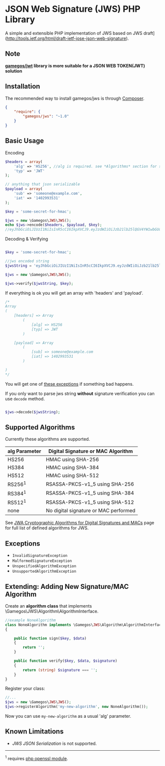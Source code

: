 JSON Web Signature (JWS) PHP Library
====================================

A simple and extensible PHP implementation of JWS based on JWS draft](http://tools.ietf.org/html/draft-ietf-jose-json-web-signature).

## Note

**[gamegos/jwt](https://github.com/Gamegos/php-jwt) library is more suitable for a JSON WEB TOKEN(JWT) solution** 


## Installation


The recommended way to install gamegos/jws is through [Composer](http://getcomposer.org).

```JSON
{
    "require": {
        "gamegos/jws": "~1.0"
    }
}
```


## Basic Usage

Encoding

```php
$headers = array(
    'alg' => 'HS256', //alg is required. see *Algorithms* section for supported algorithms
    'typ' => 'JWT'
);

// anything that json serializable
$payload = array(
    'sub' => 'someone@example.com',
    'iat' => '1402993531'
);

$key = 'some-secret-for-hmac';

$jws = new \Gamegos\JWS\JWS();
echo $jws->encode($headers, $payload, $key);
//eyJhbGciOiJIUzI1NiIsInR5cCI6IkpXVCJ9.eyJzdWIiOiJzb21lb25lQGV4YW1wbGUuY29tIiwiaWF0IjoiMTQwMjk5MzUzMSJ9.0lgcQRnj_Jour8MLdIc71hPjjLVcQAOtagKVD9soaqU

```


Decoding & Verifying

```php

$key = 'some-secret-for-hmac';

//jws encoded string
$jwsString = 'eyJhbGciOiJIUzI1NiIsInR5cCI6IkpXVCJ9.eyJzdWIiOiJzb21lb25lQGV4YW1wbGUuY29tIiwiaWF0IjoiMTQwMjk5MzUzMSJ9.0lgcQRnj_Jour8MLdIc71hPjjLVcQAOtagKVD9soaqU';

$jws = new \Gamegos\JWS\JWS();

$jws->verify($jwsString, $key);
```

If everything is ok you will get an array with 'headers' and 'payload'.

```php
/*
Array
(
    [headers] => Array
        (
            [alg] => HS256
            [typ] => JWT
        )

    [payload] => Array
        (
            [sub] => someone@example.com
            [iat] => 1402993531
        )

)
*/
```

You will get one of [these exceptions](#exceptions) if something bad happens. 

If you only want to parse jws string **without** signature verification you can use ```decode``` method.

```php

$jws->decode($jwsString);
```



## Supported Algorithms

Currently these algorithms are supported.

| alg Parameter    | Digital Signature or MAC Algorithm    |
|------------------|---------------------------------------|
| HS256            | HMAC using SHA-256                    |
| HS384            | HMAC using SHA-384                    |
| HS512            | HMAC using SHA-512                    |
| RS256<sup>1</sup>| RSASSA-PKCS-v1_5 using SHA-256        |
| RS384<sup>1</sup>| RSASSA-PKCS-v1_5 using SHA-384        |
| RS512<sup>1</sup>| RSASSA-PKCS-v1_5 using SHA-512        |
| none             | No digital signature or MAC performed |


See [JWA Cryptographic Algorithms for Digital Signatures and MACs](http://tools.ietf.org/html/draft-ietf-jose-json-web-algorithms-27#section-3) page for full list of defined algorithms for JWS.


## Exceptions

- ```InvalidSignatureException```
- ```MalformedSignatureException```
- ```UnspecifiedAlgorithmException```
- ```UnsupportedAlgorithmException```



## Extending: Adding New Signature/MAC Algorithm

Create an **algorithm class** that implements \Gamegos\JWS\Algorithm\AlgorithmInterface.

```php
//example NoneAlgorithm
class NoneAlgorithm implements \Gamegos\JWS\Algorithm\AlgorithmInterface
{

    public function sign($key, $data)
    {
        return '';
    }

    public function verify($key, $data, $signature)
    {
        return (string) $signature === '';
    }
}

```


Register your class:

```php
//...
$jws = new \Gamegos\JWS\JWS();
$jws->registerAlgorithm('my-new-algorithm', new NoneAlgorithm());
```

Now you can use ```my-new-algorithm``` as a usual 'alg' parameter.


## Known Limitations

- *JWS JSON Serialization* is not supported.

---------------------

<sup>1</sup> requires [php openssl module](http://www.php.net/manual/en/book.openssl.php).
